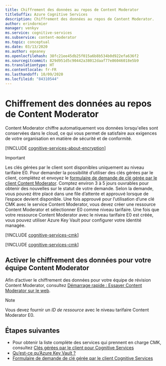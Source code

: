 ```yaml
---
title: Chiffrement des données au repos de Content Moderator
titleSuffix: Azure Cognitive Services
description: Chiffrement des données au repos de Content Moderator.
author: erindormier
manager: venkyv
ms.service: cognitive-services
ms.subservice: content-moderator
ms.topic: conceptual
ms.date: 03/13/2020
ms.author: egeaney
ms.openlocfilehash: 38fc21ee45db25f015a6b8b534b0d922efa636f2
ms.sourcegitcommit: 829d951d5c90442a38012daaf77e86046018e5b9
ms.translationtype: HT
ms.contentlocale: fr-FR
ms.lasthandoff: 10/09/2020
ms.locfileid: "84310544"
---
```

# <a name="content-moderator-encryption-of-data-at-rest"></a>Chiffrement des données au repos de Content Moderator

Content Moderator chiffre automatiquement vos données lorsqu'elles sont conservées dans le cloud, ce qui vous permet de satisfaire aux exigences de votre organisation en matière de sécurité et de conformité.

[!INCLUDE [cognitive-services-about-encryption](../includes/cognitive-services-about-encryption.md)]

> [!IMPORTANT]
> Les clés gérées par le client sont disponibles uniquement au niveau tarifaire E0. Pour demander la possibilité d’utiliser des clés gérées par le client, complétez et envoyez le [formulaire de demande de clé gérée par le client Content Moderator](https://aka.ms/cogsvc-cmk). Comptez environ 3 à 5 jours ouvrables pour obtenir des nouvelles sur le statut de votre demande. Selon la demande, vous pouvez être placé dans une file d’attente et approuvé lorsque de l’espace devient disponible. Une fois approuvé pour l’utilisation d’une clé CMK avec le service Content Moderator, vous devez créer une ressource Content Moderator et sélectionner E0 comme niveau tarifaire. Une fois que votre ressource Content Moderator avec le niveau tarifaire E0 est créée, vous pouvez utiliser Azure Key Vault pour configurer votre identité managée.

[!INCLUDE [cognitive-services-cmk](../includes/cognitive-services-cmk-regions.md)]

[!INCLUDE [cognitive-services-cmk](../includes/configure-customer-managed-keys.md)]

## <a name="enable-data-encryption-for-your-content-moderator-team"></a>Activer le chiffrement des données pour votre équipe Content Moderator

Afin d’activer le chiffrement des données pour votre équipe de révision Content Moderator, consultez [Démarrage rapide : Essayer Content Moderator sur le web](quick-start.md#create-a-review-team).  

> [!NOTE]
> Vous devez fournir un _ID de ressource_ avec le niveau tarifaire Content Moderator E0.

## <a name="next-steps"></a>Étapes suivantes

* Pour obtenir la liste complète des services qui prennent en charge CMK, consultez [Clés gérées par le client pour Cognitive Services](../encryption/cognitive-services-encryption-keys-portal.md)
* [Qu’est-ce qu’Azure Key Vault ?](https://docs.microsoft.com/azure/key-vault/key-vault-overview)
* [Formulaire de demande de clé gérée par le client Cognitive Services](https://aka.ms/cogsvc-cmk)

